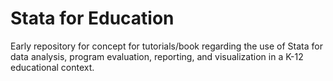 # Stata for Education
Early repository for concept for tutorials/book regarding the use of Stata for data analysis, program evaluation, reporting, and visualization in a K-12 educational context.  




